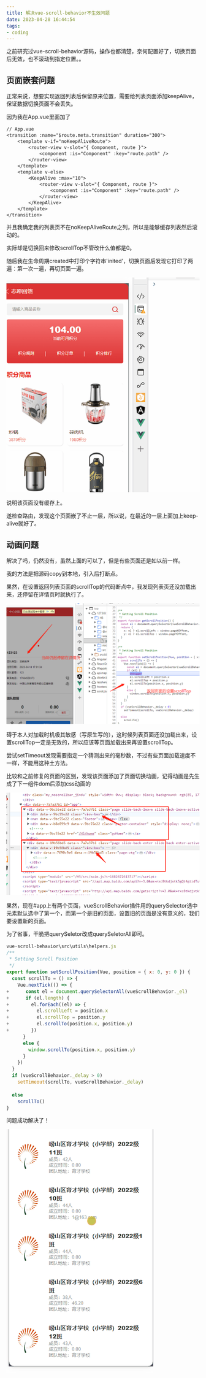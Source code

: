 ```yaml
---
title: 解决vue-scroll-behavior不生效问题
date: 2023-04-28 16:44:54
tags:
- coding
---
```


之前研究过vue-scroll-behavior源码，操作也都清楚，奈何配置好了，切换页面后无效，也不滚动到指定位置。。

<!--more-->

## 页面嵌套问题

正常来说，想要实现返回列表后保留原来位置，需要给列表页面添加keepAlive，保证数据切换页面不会丢失。

因为我在App.vue里面加了

```vue
// App.vue
<transition :name="$route.meta.transition" duration="300">
    <template v-if="noKeepAliveRoute">
		<router-view v-slot="{ Component, route }">
    		<component :is="Component" :key="route.path" />
        </router-view>
    </template>
    <template v-else>
        <KeepAlive :max="10">
            <router-view v-slot="{ Component, route }">
            	<component :is="Component" :key="route.path" />
            </router-view>
        </KeepAlive>
    </template>
</transition>
```

并且我确定我的列表页不在noKeepAliveRoute之列，所以是能够缓存列表然后滚动的。

实际却是切换回来修改scrollTop不管改什么值都是0。

随后我在生命周期created中打印个字符串'inited'，切换页面后发现它打印了两遍：第一次一遍，再切页面一遍。

![动画](解决vue-scroll-behavior不生效问题\动画.gif)

说明该页面没有缓存上。



遂检查路由，发现这个页面嵌了不止一层，所以说，在最近的一层上面加上keep-alive就好了。

## 动画问题

解决了吗，仍然没有，虽然上面的可以了，但是有些页面还是如以前一样。

我的方法是把源码copy到本地，引入后打断点。

果然，在设置返回列表页面的scrollTop的代码断点中，我发现列表页还没加载出来，还停留在详情页时就执行了。

![image-20230428170149228](解决vue-scroll-behavior不生效问题\image-20230428170149228.png)

碍于本人对加载时机极其敏感（写原生写的），这时候列表页面还没加载出来，设置scrollTop一定是无效的，所以应该等页面加载出来再设置scrollTop。

尝试setTimeout发现需要指定一个猜测出来的毫秒数，不过有些页面加载速度不一样，不能用这种土方法。

比较和之前修复的页面的区别，发现该页面添加了页面切换动画，记得动画是先生成了下一组件dom后添加css动画的

![image-20230428170749677](解决vue-scroll-behavior不生效问题\image-20230428170749677.png)

果然，现在#app上有两个页面，vueScrollBehavior插件用的querySelector选中元素默认选中了第一个，而第一个是旧的页面，设置旧的页面是没有意义的，我们要设置新的页面。

为了省事，干脆把querySeletor改成querySeletorAll即可。

```javascript
vue-scroll-behavior\src\utils\helpers.js
/**
 * Setting Scroll Position
 */
export function setScrollPosition(Vue, position = { x: 0, y: 0 }) {
  const scrollTo = () => {
    Vue.nextTick(() => {
+      const el = document.querySelectorAll(vueScrollBehavior._el)
+      if (el.length) {
+        el.forEach((el) => {
+          el.scrollLeft = position.x
+          el.scrollTop = position.y
+          el.scrollTo(position.x, position.y)
+        })
      }
      else {
        window.scrollTo(position.x, position.y)
      }
    })
  }
  if (vueScrollBehavior._delay > 0)
    setTimeout(scrollTo, vueScrollBehavior._delay)

  else
    scrollTo()
}
```

问题成功解决了！

![动画](解决vue-scroll-behavior不生效问题\动画-1682673109569.gif)